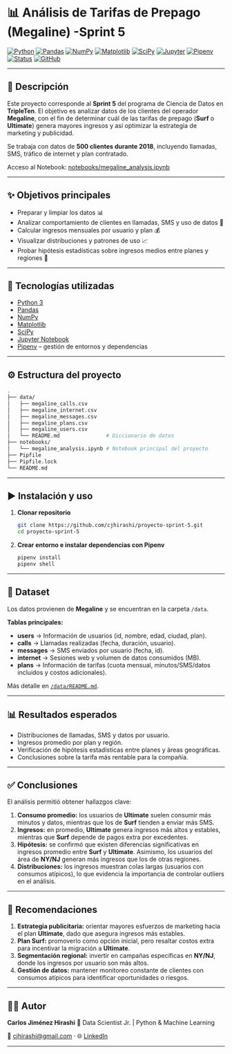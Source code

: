 # 📊 Análisis de Tarifas de Prepago (Megaline) -Sprint 5

[![Python](https://img.shields.io/badge/Python-3.x-blue?logo=python)](https://www.python.org/)
[![Pandas](https://img.shields.io/badge/Pandas-Data%20Analysis-green?logo=pandas)](https://pandas.pydata.org/)
[![NumPy](https://img.shields.io/badge/NumPy-Numerical-lightblue?logo=numpy)](https://numpy.org/)
[![Matplotlib](https://img.shields.io/badge/Matplotlib-Visualization-orange?logo=plotly)](https://matplotlib.org/)
[![SciPy](https://img.shields.io/badge/SciPy-Statistics-purple?logo=scipy)](https://scipy.org/)
[![Jupyter](https://img.shields.io/badge/Jupyter-Notebook-orange?logo=jupyter)](https://jupyter.org/)
[![Pipenv](https://img.shields.io/badge/Pipenv-Environment-lightgrey?logo=pypi)](https://pipenv.pypa.io/en/latest/)
[![Status](https://img.shields.io/badge/Project-Sprint%205-blueviolet)]()
[![GitHub](https://img.shields.io/badge/Repo-GitHub-black?logo=github)](https://github.com/cjhirashi/proyecto-sprint-5)

---

## 🚀 Descripción

Este proyecto corresponde al **Sprint 5** del programa de Ciencia de Datos en **TripleTen**.
El objetivo es analizar datos de los clientes del operador **Megaline**, con el fin de determinar cuál de las tarifas de prepago (**Surf** o **Ultimate**) genera mayores ingresos y así optimizar la estrategia de marketing y publicidad.

Se trabaja con datos de **500 clientes durante 2018**, incluyendo llamadas, SMS, tráfico de internet y plan contratado.

Acceso al Notebook: [notebooks/megaline\_analysis.ipynb](https://github.com/cjhirashi/proyecto-sprint-5/blob/main/notebooks/megaline_analysis.ipynb)

---

## ✨ Objetivos principales

* Preparar y limpiar los datos 📊
* Analizar comportamiento de clientes en llamadas, SMS y uso de datos 📱
* Calcular ingresos mensuales por usuario y plan 💰
* Visualizar distribuciones y patrones de uso 📈
* Probar hipótesis estadísticas sobre ingresos medios entre planes y regiones 🧪

---

## 🧰 Tecnologías utilizadas

* [Python 3](https://www.python.org/)
* [Pandas](https://pandas.pydata.org/)
* [NumPy](https://numpy.org/)
* [Matplotlib](https://matplotlib.org/)
* [SciPy](https://scipy.org/)
* [Jupyter Notebook](https://jupyter.org/)
* [Pipenv](https://pipenv.pypa.io/en/latest/) – gestión de entornos y dependencias

---

## ⚙️ Estructura del proyecto

```bash
.
├── data/
│   ├── megaline_calls.csv
│   ├── megaline_internet.csv
│   ├── megaline_messages.csv
│   ├── megaline_plans.csv
│   ├── megaline_users.csv
│   └── README.md               # Diccionario de datos
├── notebooks/
│   └── megaline_analysis.ipynb # Notebook principal del proyecto
├── Pipfile
├── Pipfile.lock
└── README.md
```

---

## ▶️ Instalación y uso

1. **Clonar repositorio**

   ```bash
   git clone https://github.com/cjhirashi/proyecto-sprint-5.git
   cd proyecto-sprint-5
   ```

2. **Crear entorno e instalar dependencias con Pipenv**

   ```bash
   pipenv install
   pipenv shell
   ```


---

## 📑 Dataset

Los datos provienen de **Megaline** y se encuentran en la carpeta `/data`.

**Tablas principales:**

* **users** → Información de usuarios (id, nombre, edad, ciudad, plan).
* **calls** → Llamadas realizadas (fecha, duración, usuario).
* **messages** → SMS enviados por usuario (fecha, id).
* **internet** → Sesiones web y volumen de datos consumidos (MB).
* **plans** → Información de tarifas (cuota mensual, minutos/SMS/datos incluidos y costos adicionales).

Más detalle en [`/data/README.md`](https://github.com/cjhirashi/proyecto-sprint-5/blob/main/data/README.md).

---

## 📊 Resultados esperados

* Distribuciones de llamadas, SMS y datos por usuario.
* Ingresos promedio por plan y región.
* Verificación de hipótesis estadísticas entre planes y áreas geográficas.
* Conclusiones sobre la tarifa más rentable para la compañía.

---

## ✅ Conclusiones

El análisis permitió obtener hallazgos clave:

1. **Consumo promedio:** los usuarios de **Ultimate** suelen consumir más minutos y datos, mientras que los de **Surf** tienden a enviar más SMS.
2. **Ingresos:** en promedio, **Ultimate** genera ingresos más altos y estables, mientras que **Surf** depende de pagos extra por excedentes.
3. **Hipótesis:** se confirmó que existen diferencias significativas en ingresos promedio entre **Surf** y **Ultimate**. Asimismo, los usuarios del área de **NY/NJ** generan más ingresos que los de otras regiones.
4. **Distribuciones:** los ingresos muestran colas largas (usuarios con consumos atípicos), lo que evidencia la importancia de controlar outliers en el análisis.

---

## 📌 Recomendaciones

1. **Estrategia publicitaria:** orientar mayores esfuerzos de marketing hacia el plan **Ultimate**, dado que asegura ingresos más estables.
2. **Plan Surf:** promoverlo como opción inicial, pero resaltar costos extra para incentivar la migración a **Ultimate**.
3. **Segmentación regional:** invertir en campañas específicas en **NY/NJ**, donde los ingresos por usuario son más altos.
4. **Gestión de datos:** mantener monitoreo constante de clientes con consumos atípicos para identificar oportunidades o riesgos.

---

## 👨‍💻 Autor

**Carlos Jiménez Hirashi**
💼 Data Scientist Jr. | Python & Machine Learning

📧 [cjhirashi@gmail.com](mailto:cjhirashi@gmail.com) · 🌐 [LinkedIn](https://www.linkedin.com/in/cjhirashi)

---
